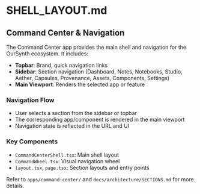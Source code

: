 # SHELL_LAYOUT.md

## Command Center & Navigation

The Command Center app provides the main shell and navigation for the OurSynth ecosystem. It includes:

- **Topbar**: Brand, quick navigation links
- **Sidebar**: Section navigation (Dashboard, Notes, Notebooks, Studio, Aether, Capsules, Provenance, Assets, Components, Settings)
- **Main Viewport**: Renders the selected app or feature

### Navigation Flow
- User selects a section from the sidebar or topbar
- The corresponding app/component is rendered in the main viewport
- Navigation state is reflected in the URL and UI

### Key Components
- `CommandCenterShell.tsx`: Main shell layout
- `CommandWheel.tsx`: Visual navigation wheel
- `layout.tsx`, `page.tsx`: Section layouts and entry points

Refer to `apps/command-center/` and `docs/architecture/SECTIONS.md` for more details.